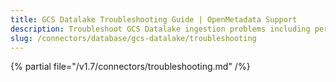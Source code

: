 ```yaml
---
title: GCS Datalake Troubleshooting Guide | OpenMetadata Support
description: Troubleshoot GCS Datalake ingestion problems including permission errors, data parsing failures, or config gaps.
slug: /connectors/database/gcs-datalake/troubleshooting
---
```


{% partial file="/v1.7/connectors/troubleshooting.md" /%}
